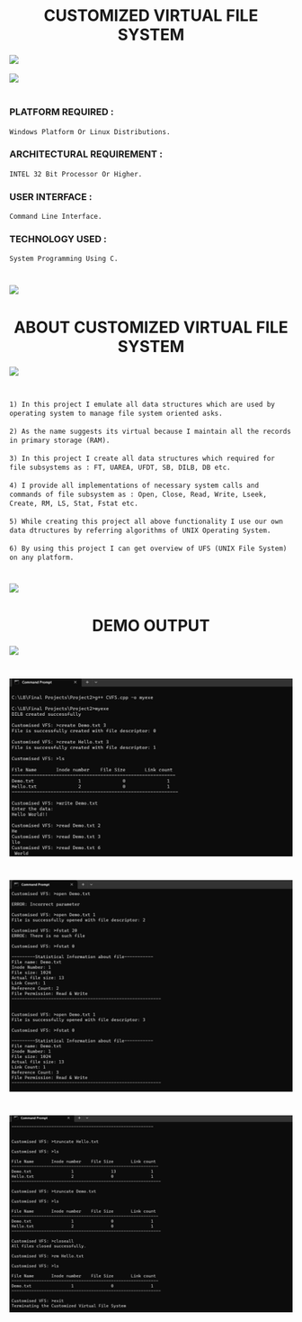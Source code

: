 <div align="center">
    <h1>CUSTOMIZED VIRTUAL FILE SYSTEM</h1>
    <!--<i>A collective list of free APIs for use in software and web development</i>-->
</div>

![](https://i.imgur.com/waxVImv.png)


<!--censed Under The  [MIT License](https://github.com/PRASAD-DANGARE/Virtual_File_System/blob/main/LICENSE)
[![MIT License](https://img.shields.io/badge/license-MIT-blue.svg?style=flat)](https://github.com/PRASAD-DANGARE/Virtual_File_System/blob/main/LICENSE)
[![Drone](https://drone.grafana.net/api/badges/grafana/grafana/status.svg)](https://github.com/PRASAD-DANGARE/Virtual_File_System/blob/main/Virtual_File_System.cpp)-->

![](https://i.imgur.com/waxVImv.png)

#

### PLATFORM REQUIRED :   
```
Windows Platform Or Linux Distributions.
```
### ARCHITECTURAL REQUIREMENT :  
```
INTEL 32 Bit Processor Or Higher.
```
### USER INTERFACE :             
```
Command Line Interface.
```
### TECHNOLOGY USED : 
```
System Programming Using C.
```
#
![](https://i.imgur.com/waxVImv.png)


<div align="center">
    <h1>ABOUT CUSTOMIZED VIRTUAL FILE SYSTEM</h1>
</div>

![](https://i.imgur.com/waxVImv.png)

#

```
1) In this project I emulate all data structures which are used by operating system to manage file system oriented asks.

2) As the name suggests its virtual because I maintain all the records in primary storage (RAM).

3) In this project I create all data structures which required for file subsystems as : FT, UAREA, UFDT, SB, DILB, DB etc.

4) I provide all implementations of necessary system calls and commands of file subsystem as : Open, Close, Read, Write, Lseek, Create, RM, LS, Stat, Fstat etc.

5) While creating this project all above functionality I use our own data dtructures by referring algorithms of UNIX Operating System.

6) By using this project I can get overview of UFS (UNIX File System) on any platform.
```

#
![](https://i.imgur.com/waxVImv.png)


<div align="center">
    <h1>DEMO OUTPUT</h1>
</div>

![](https://i.imgur.com/waxVImv.png)

#

![](CVFS1.png)

#

![](CVFS2.png)

#

![](CVFS3.png)
